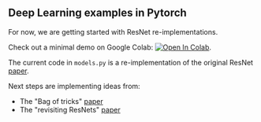 ## Deep Learning examples in Pytorch
For now, we are getting started with ResNet re-implementations.

Check out a minimal demo on Google Colab: [![Open In Colab](https://colab.research.google.com/assets/colab-badge.svg)](https://colab.research.google.com/drive/1fDUIkLjuU93LfLern0xHynnG4NWg-q7G?usp=sharing).

The current code in `models.py` is a re-implementation of the original ResNet [paper](https://arxiv.org/abs/1512.03385).


Next steps are implementing ideas from:
- The "Bag of tricks" [paper](https://arxiv.org/abs/1812.01187)
- The "revisiting ResNets" [paper](https://arxiv.org/abs/2103.07579)
